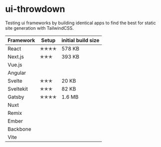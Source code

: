 # ui-throwdown

Testing ui frameworks by building identical apps to find the best for static site generation with TailwindCSS. 


| Framework | Setup | initial build size |
| --------- | -----| -------  |
| React     | ✭✭✭✭ | 578 KB |
| Next.js   | ✭✭✭  | 393 KB |
| Vue.js    | | |
| Angular   | | |
| Svelte    | ✭✭✭  | 20 KB   |
| Sveltekit | ✭✭✭  | 82 KB   |
| Gatsby    | ✭✭✭✭ | 1.6 MB  |
| Nuxt      |      | |
| Remix     | | |
| Ember     | | |
| Backbone  | | |
| Vite      | | |